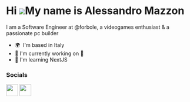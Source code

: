 Hi ![](https://user-images.githubusercontent.com/18350557/176309783-0785949b-9127-417c-8b55-ab5a4333674e.gif)My name is Alessandro Mazzon
=========================================================================================================================================

I am a Software Engineer at @forbole, a videogames enthusiast & a passionate pc builder

* 🌍  I'm based in Italy
* 🚀  I'm currently working on 👀
* 🧠  I'm learning NextJS


### Socials

<p align="left"> <a href="https://www.linkedin.com/in/ale-mazzon" target="_blank" rel="noreferrer"><img src="https://raw.githubusercontent.com/danielcranney/readme-generator/main/public/icons/socials/linkedin.svg" width="32" height="32" /></a> <a href="https://www.twitter.com/ale_mazzon" target="_blank" rel="noreferrer"><img src="https://raw.githubusercontent.com/danielcranney/readme-generator/main/public/icons/socials/twitter.svg" width="32" height="32" /></a></p>
